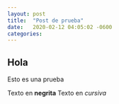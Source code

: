 ```yaml
---
layout: post
title:  "Post de prueba"
date:   2020-02-12 04:05:02 -0600
categories: 
---
```


## Hola

Esto es una prueba

Texto en **negrita**
Texto en *cursiva*

